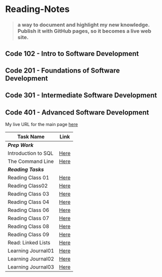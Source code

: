 # Reading-Notes

> ### a way to document and highlight my new knowledge. Publish it with GitHub pages, so it becomes a live web site.

## Code 102 - Intro to Software Development

## Code 201 - Foundations of Software Development

## Code 301 - Intermediate Software Development

## Code 401 - Advanced Software Development

My live URL for the main page [here](https://shathaalrayyani.github.io/reading-notes/) 

| Task Name           | Link                                                                                                   |
|---------------------|--------------------------------------------------------------------------------------------------------|
| ***Prep Work***     ||     |
| Introduction to SQL | [Here](https://shathaalrayyani.github.io/reading-notes/prep-work/introduction-to-SQL/SQL-summary.html) |
| The Command Line    | [Here](https://shathaalrayyani.github.io/reading-notes/prep-work/The-Command-Line.html)                |
| ***Reading Tasks*** ||     |
| Reading Class 01    | [Here](https://shathaalrayyani.github.io/reading-notes/Reading-Classes/class01.html)                   |
| Reading Class02     | [Here](https://shathaalrayyani.github.io/reading-notes/Reading-Classes/Reading-Class02.html)           |
| Reading Class 03    | [Here](https://shathaalrayyani.github.io/reading-notes/Reading-Classes/Reading-class03.html)           |
| Reading Class 04    | [Here](https://shathaalrayyani.github.io/reading-notes/Reading-Classes/Reading-class04.html)           |
| Reading Class 06    | [Here](https://shathaalrayyani.github.io/reading-notes/Reading-Classes/Reading-class06.html)           |
| Reading Class 07    | [Here](https://shathaalrayyani.github.io/reading-notes/Reading-Classes/Reading-class07.html)           |
| Reading Class 08    | [Here](https://shathaalrayyani.github.io/reading-notes/Reading-Classes/Reading-class08.html)           |
| Reading Class 09    | [Here](https://shathaalrayyani.github.io/reading-notes/Reading-Classes/Reading-class09.html)           |
| Read: Linked Lists  | [Here](https://shathaalrayyani.github.io/reading-notes/Reading-Classes/Read-Linked-Lists.html)         |
| Learning Journal01  | [Here](https://shathaalrayyani.github.io/reading-notes/Reading-Classes/Learning-Journal01.html)        |
| Learning Journal02  | [Here](https://shathaalrayyani.github.io/reading-notes/Reading-Classes/Learning-Journal02.html)        |
| Learning Journal03  | [Here](https://shathaalrayyani.github.io/reading-notes/Reading-Classes/Learning-Journal03.html)        |


